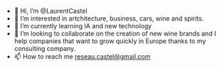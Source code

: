 - 👋 Hi, I’m @LaurentCastel
- 👀 I’m interested in artchitecture, business, cars, wine and spirits. 
- 🌱 I’m currently learning IA and new technology
- 💞️ I’m looking to collaborate on the creation of new wine brands and I help companies that want to grow quickly in Europe thanks to my consulting company.
- 📫 How to reach me reseau.castel@gmail.com 


<!---
LaurentCastel/LaurentCastel Young entrepreneur with rich experience despite my age, I have experienced rapid growth in multiple industries.
My successes demonstrate my ability to constantly adapt and innovate. 
Although I have faced challenges, each setback has allowed me to grow and strengthen my skills. 
I am here to share my successes and the lessons I've learned, to inspire and collaborate with other passionate individuals. 
Join me on this entrepreneurial and creative journey!
--->
